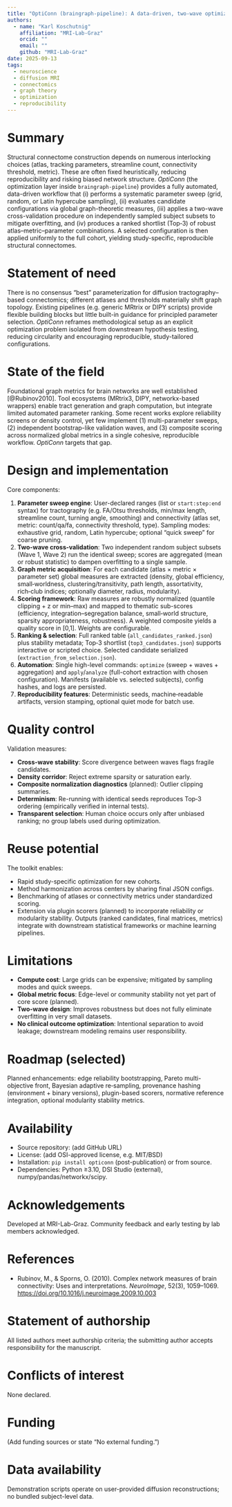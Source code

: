 ```yaml
---
title: "OptiConn (braingraph-pipeline): A data-driven, two-wave optimization framework for structural connectomics"
authors:
  - name: "Karl Koschutnig"
    affiliation: "MRI-Lab-Graz"
    orcid: ""
    email: ""
    github: "MRI-Lab-Graz"
date: 2025-09-13
tags:
  - neuroscience
  - diffusion MRI
  - connectomics
  - graph theory
  - optimization
  - reproducibility
---
```


# Summary
Structural connectome construction depends on numerous interlocking choices (atlas, tracking parameters, streamline count, connectivity threshold, metric). These are often fixed heuristically, reducing reproducibility and risking biased network structure. *OptiConn* (the optimization layer inside `braingraph-pipeline`) provides a fully automated, data-driven workflow that (i) performs a systematic parameter sweep (grid, random, or Latin hypercube sampling), (ii) evaluates candidate configurations via global graph-theoretic measures, (iii) applies a two-wave cross-validation procedure on independently sampled subject subsets to mitigate overfitting, and (iv) produces a ranked shortlist (Top‑3) of robust atlas–metric–parameter combinations. A selected configuration is then applied uniformly to the full cohort, yielding study-specific, reproducible structural connectomes.

# Statement of need
There is no consensus “best” parameterization for diffusion tractography–based connectomics; different atlases and thresholds materially shift graph topology. Existing pipelines (e.g. generic MRtrix or DIPY scripts) provide flexible building blocks but little built-in guidance for principled parameter selection. *OptiConn* reframes methodological setup as an explicit optimization problem isolated from downstream hypothesis testing, reducing circularity and encouraging reproducible, study-tailored configurations.

# State of the field
Foundational graph metrics for brain networks are well established [@Rubinov2010]. Tool ecosystems (MRtrix3, DIPY, networkx-based wrappers) enable tract generation and graph computation, but integrate limited automated parameter ranking. Some recent works explore reliability screens or density control, yet few implement (1) multi-parameter sweeps, (2) independent bootstrap-like validation waves, and (3) composite scoring across normalized global metrics in a single cohesive, reproducible workflow. *OptiConn* targets that gap.

# Design and implementation
Core components:
1. **Parameter sweep engine**: User-declared ranges (list or `start:step:end` syntax) for tractography (e.g. FA/Otsu thresholds, min/max length, streamline count, turning angle, smoothing) and connectivity (atlas set, metric: count/qa/fa, connectivity threshold, type). Sampling modes: exhaustive grid, random, Latin hypercube; optional “quick sweep” for coarse pruning.
2. **Two-wave cross-validation**: Two independent random subject subsets (Wave 1, Wave 2) run the identical sweep; scores are aggregated (mean or robust statistic) to dampen overfitting to a single sample.
3. **Graph metric acquisition**: For each candidate (atlas × metric × parameter set) global measures are extracted (density, global efficiency, small‑worldness, clustering/transitivity, path length, assortativity, rich‑club indices; optionally diameter, radius, modularity).
4. **Scoring framework**: Raw measures are robustly normalized (quantile clipping + z or min–max) and mapped to thematic sub-scores (efficiency, integration–segregation balance, small‑world structure, sparsity appropriateness, robustness). A weighted composite yields a quality score in [0,1]. Weights are configurable.
5. **Ranking & selection**: Full ranked table (`all_candidates_ranked.json`) plus stability metadata; Top‑3 shortlist (`top3_candidates.json`) supports interactive or scripted choice. Selected candidate serialized (`extraction_from_selection.json`).
6. **Automation**: Single high-level commands: `optimize` (sweep + waves + aggregation) and `apply`/`analyze` (full-cohort extraction with chosen configuration). Manifests (available vs. selected subjects), config hashes, and logs are persisted.
7. **Reproducibility features**: Deterministic seeds, machine‑readable artifacts, version stamping, optional quiet mode for batch use.

# Quality control
Validation measures:
- **Cross-wave stability**: Score divergence between waves flags fragile candidates.
- **Density corridor**: Reject extreme sparsity or saturation early.
- **Composite normalization diagnostics** (planned): Outlier clipping summaries.
- **Determinism**: Re-running with identical seeds reproduces Top‑3 ordering (empirically verified in internal tests).
- **Transparent selection**: Human choice occurs only after unbiased ranking; no group labels used during optimization.

# Reuse potential
The toolkit enables:
- Rapid study-specific optimization for new cohorts.
- Method harmonization across centers by sharing final JSON configs.
- Benchmarking of atlases or connectivity metrics under standardized scoring.
- Extension via plugin scorers (planned) to incorporate reliability or modularity stability.
Outputs (ranked candidates, final matrices, metrics) integrate with downstream statistical frameworks or machine learning pipelines.

# Limitations
- **Compute cost**: Large grids can be expensive; mitigated by sampling modes and quick sweeps.
- **Global metric focus**: Edge-level or community stability not yet part of core score (planned).
- **Two-wave design**: Improves robustness but does not fully eliminate overfitting in very small datasets.
- **No clinical outcome optimization**: Intentional separation to avoid leakage; downstream modeling remains user responsibility.

# Roadmap (selected)
Planned enhancements: edge reliability bootstrapping, Pareto multi-objective front, Bayesian adaptive re‑sampling, provenance hashing (environment + binary versions), plugin-based scorers, normative reference integration, optional modularity stability metrics.

# Availability
- Source repository: (add GitHub URL)
- License: (add OSI-approved license, e.g. MIT/BSD)
- Installation: `pip install opticonn` (post-publication) or from source.
- Dependencies: Python ≥3.10, DSI Studio (external), numpy/pandas/networkx/scipy.

# Acknowledgements
Developed at MRI-Lab-Graz. Community feedback and early testing by lab members acknowledged.

# References
- Rubinov, M., & Sporns, O. (2010). Complex network measures of brain connectivity: Uses and interpretations. *NeuroImage*, 52(3), 1059–1069. https://doi.org/10.1016/j.neuroimage.2009.10.003

# Statement of authorship
All listed authors meet authorship criteria; the submitting author accepts responsibility for the manuscript.

# Conflicts of interest
None declared.

# Funding
(Add funding sources or state “No external funding.”)

# Data availability
Demonstration scripts operate on user-provided diffusion reconstructions; no bundled subject-level data.

